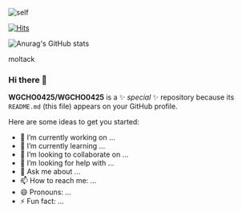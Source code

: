![self](https://capsule-render.vercel.app/api?type=waving&height=255&color=gradient&text=WGCHO&reversal=true)

[![Hits](https://hits.seeyoufarm.com/api/count/incr/badge.svg?url=https%3A%2F%2Fgithub.com%2FWGCHO0425&count_bg=%233DC8A9&title_bg=%234073B6&icon=googlekeep.svg&icon_color=%23E7E7E7&title=Total&edge_flat=false)](https://hits.seeyoufarm.com)

![Anurag's GitHub stats](https://github-readme-stats.vercel.app/api?username=WGCHO0425&show_icons=true&theme=tokyonight)

moltack

### Hi there 👋


**WGCHO0425/WGCHO0425** is a ✨ _special_ ✨ repository because its `README.md` (this file) appears on your GitHub profile.

Here are some ideas to get you started:

- 🔭 I’m currently working on ...
- 🌱 I’m currently learning ...
- 👯 I’m looking to collaborate on ...
- 🤔 I’m looking for help with ...
- 💬 Ask me about ...
- 📫 How to reach me: ...
- 😄 Pronouns: ...
- ⚡ Fun fact: ...

